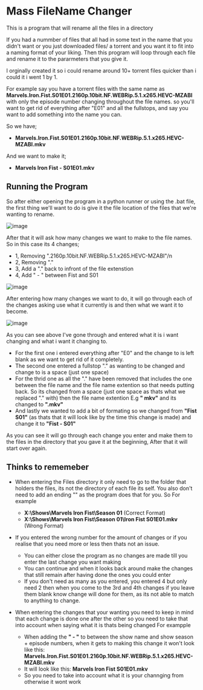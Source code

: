 # Mass FileName Changer
This is a program that will rename all the files in a directory

If you had a nummber of files that all had in some text in the name that you didn't want or you just downloaded files/ a torrent and you want it to fit into a naming format of your liking. Then this program will loop through each file and rename it to the pararmeters that you give it.

I orginally created it so i could rename around 10+ torrent files quicker than i could it i went 1 by 1.

For example say you have a torrent files with the same name as **Marvels.Iron.Fist.S01E01.2160p.10bit.NF.WEBRip.5.1.x265.HEVC-MZABI** with only the episode number changing throughout the file names. so you'll want to get rid of everything after "E01" and all the fullstops, and say you want to add something into the name you can.


So we have;
- **Marvels.Iron.Fist.S01E01.2160p.10bit.NF.WEBRip.5.1.x265.HEVC-MZABI.mkv**

And we want to make it;
- **Marvels Iron Fist - S01E01.mkv**

## Running the Program
So after either opening the program in a python runner or using the .bat file, the first thing we'll want to do is give it the file location of the files that we're wanting to rename.

![image](https://github.com/SeleneVamp/Mass-File-Name-Changer/assets/139238196/216257c4-171f-4d19-96fb-e52e5542f81c)

After that it will ask how many changes we want to make to the file names. So in this case its 4 changes;

- 1, Removing ".2160p.10bit.NF.WEBRip.5.1.x265.HEVC-MZABI"/n
- 2, Removing "."
- 3, Add a "." back to infront of the file extenstion
- 4, Add " - " between Fist and S01

![image](https://github.com/SeleneVamp/Mass-File-Name-Changer/assets/139238196/829e42df-2e1f-41cf-833d-52bf8397c3cc)

After entering how many changes we want to do, it will go through each of the changes asking use what it currently is and then what we want it to become.

![image](https://github.com/SeleneVamp/Mass-File-Name-Changer/assets/139238196/e9ed11a8-cf7e-40bd-91ac-86a21dad6b87)

As you can see above I've gone through and entered what it is i want changing and what i want it changing to. 
- For the first one i entered everything after "E0" and the change to is left blank as we want to get rid of it completely.
- The second one entered a fullstop "." as wanting to be changed and change to is a space (just one space)
- For the thrid one as all the "." have been removed that includes the one between the file name and the file name extention so that needs putting back. So its changed from a space (just one space as thats what we replaced "." with) then the file name extention E.g **" mkv"** and its changed to **".mkv"**
- And lastly we wanted to add a bit of formating so we changed from **"Fist S01"** (as thats that it will look like by the time this change is made) and change it to **"Fist - S01"**


As you can see it will go through each change you enter and make them to the files in the directory that you gave it at the beginning, After that it will start over again.

## Thinks to rememeber

- When entering the Files directory it only need to go to the folder that holders the files, its not the directory of each file its self. You also don't need to add an ending "\" as the program does that for you. So For example
  - **X:\Shows\Marvels Iron Fist\Season 01** (Correct Format)
  - **X:\Shows\Marvels Iron Fist\Season 01\Iron Fist S01E01.mkv** (Wrong Format)

- If you entered the wrong number for the amount of changes or if you realise that you need more or less then thats not an issue.
  - You can either close the program as no changes are made till you enter the last change you want making
  - You can continue and when it looks back around make the changes that still remain after having done the ones you could enter
  - If you don't need as many as you entered, you entered 4 but only need 2 then when you come to the 3rd and 4th changes if you leave them blank know change will done for them, as its not able to match to anything to change.

- When entering the changes that your wanting you need to keep in mind that  each change is done one after the other so you need to take that into account when saying what it is thats being changed For exampple
  - When adding the **" - "** to between the show name and show season + episode numbers, when it gets to making this change it won't look like this: **Marvels.Iron.Fist.S01E01.2160p.10bit.NF.WEBRip.5.1.x265.HEVC-MZABI.mkv**
  - It will look like this: **Marvels Iron Fist S01E01.mkv**
  - So you need to take into account what it is your channging from otherwise it wont work
